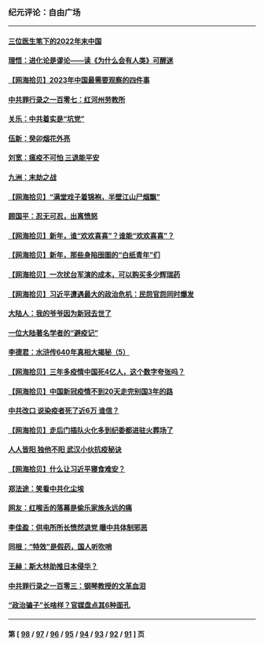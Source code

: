 ### 纪元评论：自由广场
---
#### [三位医生笔下的2022年末中国](../../pages/nsc993/n13916545.md) 
#### [理悟：进化论是谬论——读《为什么会有人类》可醒迷](../../pages/nsc993/n13916374.md) 
#### [【网海拾贝】2023年中国最需要观察的四件事](../../pages/nsc993/n13915970.md) 
#### [中共罪行录之一百零七：红河州劳教所](../../pages/nsc993/n13915968.md) 
#### [关乐：中共着实是“坑党”](../../pages/nsc993/n13915961.md) 
#### [伍新：癸卯烟花外亮](../../pages/nsc993/n13915958.md) 
#### [刘宽：瘟疫不可怕 三退能平安](../../pages/nsc993/n13915952.md) 
#### [九洲：末劫之战](../../pages/nsc993/n13915944.md) 
#### [【网海拾贝】“满堂戏子着锦袍，半壁江山尸烟飘”](../../pages/nsc993/n13915167.md) 
#### [顾国平：忍无可忍，出离愤怒](../../pages/nsc993/n13914884.md) 
#### [【网海拾贝】新年，谁“欢欢喜喜”？谁能“欢欢喜喜”？](../../pages/nsc993/n13914632.md) 
#### [【网海拾贝】新年，那些身陷囹圄的“白纸青年”们](../../pages/nsc993/n13914082.md) 
#### [【网海拾贝】一次扰台军演的成本，可以购买多少辉瑞药](../../pages/nsc993/n13913014.md) 
#### [【网海拾贝】习近平遭遇最大的政治危机：民怨官怨同时爆发](../../pages/nsc993/n13912209.md) 
#### [大陆人：我的爷爷因为新冠去世了](../../pages/nsc993/n13911813.md) 
#### [一位大陆著名学者的“避疫记”](../../pages/nsc993/n13910818.md) 
#### [李德君：水浒传640年真相大揭秘（5）](../../pages/nsc993/n13910762.md) 
#### [【网海拾贝】三年多疫情中国死4亿人，这个数字夸张吗？](../../pages/nsc993/n13910014.md) 
#### [【网海拾贝】中国新冠疫情不到20天走完别国3年的路](../../pages/nsc993/n13909874.md) 
#### [中共改口 说染疫者死了近6万 谁信？](../../pages/nsc993/n13909190.md) 
#### [【网海拾贝】走后门插队火化多到纪委都进驻火葬场了](../../pages/nsc993/n13908847.md) 
#### [人人皆阳 独他不阳 武汉小伙抗疫秘诀](../../pages/nsc993/n13908649.md) 
#### [【网海拾贝】什么让习近平寝食难安？](../../pages/nsc993/n13907971.md) 
#### [郑法途：笑看中共化尘埃](../../pages/nsc993/n13908320.md) 
#### [网友：红喉舌的落幕是偷乐家族永远的痛](../../pages/nsc993/n13907887.md) 
#### [李佳盈：供电所所长愤然退党 曝中共体制邪恶](../../pages/nsc993/n13907773.md) 
#### [同根：“特效”是假药，国人听吹哨](../../pages/nsc993/n13907441.md) 
#### [王赫：斯大林助推日本侵华？](../../pages/nsc993/n13907493.md) 
#### [中共罪行录之一百零三：钢琴教授的文革血泪](../../pages/nsc993/n13907424.md) 
#### [“政治骗子”长啥样？官媒盘点其6种面孔](../../pages/nsc993/n13907349.md) 

---
#### 第 [ [98](./98.md) / [97](./97.md) / [96](./96.md) / [95](./95.md) / [94](./94.md) / [93](./93.md) / [92](./92.md) / [91](./91.md) ] 页
